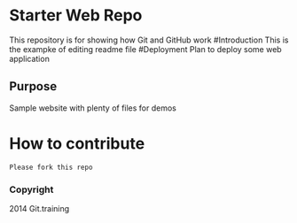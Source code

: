 # Starter Web Repo

This repository is for showing how Git and GitHub work
#Introduction
This is the exampke of editing readme file
#Deployment
Plan to deploy some web application
## Purpose
Sample website with plenty of files for demos

# How to contribute
	Please fork this repo
### Copyright
2014 Git.training

